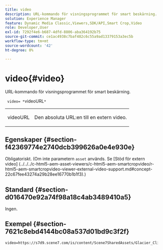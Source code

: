 ```yaml
---
title: video
description: URL-kommando för visningsprogrammet för smart beskärning.
solution: Experience Manager
feature: Dynamic Media Classic,Viewers,SDK/API,Smart Crop,Video
role: Developer,User
exl-id: 7292f4e6-b687-4dfd-8806-aba364192b75
source-git-commit: ce1ac4938c7baf482c6c55a9ad13379153a3ec5b
workflow-type: tm+mt
source-wordcount: '42'
ht-degree: 0%

---
```


# video{#video}

URL-kommando för visningsprogrammet för smart beskärning.

` video= *`videoURL`*`

<table id="table_C616483932C2482CA9794DDD7313FD7C"> 
 <tbody> 
  <tr> 
   <td colname="col1"> <p> <span class="codeph"> <span class="varname"> videoURL </span> </span> </p> </td> 
   <td colname="col2"> <p> Den absoluta URL:en till en extern video. </p> </td> 
  </tr> 
 </tbody> 
</table>

## Egenskaper {#section-f42369774e2740dcb399626a0e4e930e}

Obligatoriskt. (Om inte parametern `asset` används. Se [Stöd för extern video]
(../../../c-html5-aem-asset-viewers/c-html5-aem-smartcropvideo/r-html5-aem-smartcropvideo-viewer-external-video-support.md#concept-22c67fee43274a29b28ee16770b1b1f3).)

## Standard {#section-d016470e92a74f98a18c4ab3489410a5}

Ingen.

## Exempel {#section-7621c8ebd4144bc08a537d01bd9c3f2f}

```
video=https://s7d9.scene7.com/is/content/Scene7SharedAssets/Glacier_Climber_MP4
```

